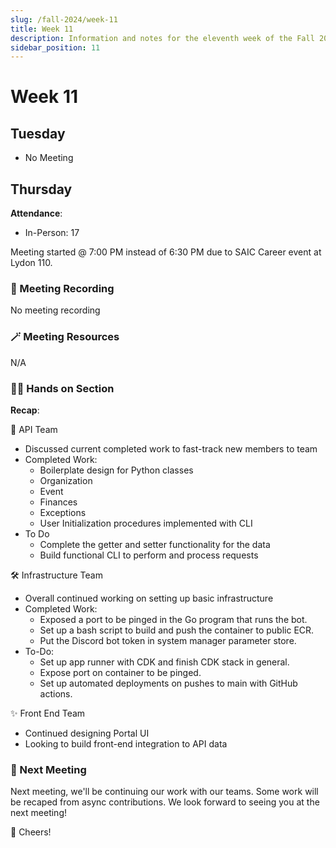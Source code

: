 ```yaml
---
slug: /fall-2024/week-11
title: Week 11
description: Information and notes for the eleventh week of the Fall 2024 semester for the UMass Lowell Cloud Computing Club.
sidebar_position: 11
---
```


# Week 11

## Tuesday
- No Meeting


## Thursday
**Attendance**: 
- In-Person: 17

Meeting started @ 7:00 PM instead of 6:30 PM due to SAIC Career event at Lydon 110.

### 🎥 Meeting Recording
No meeting recording

### 🪄 Meeting Resources
N/A

### 🧑‍💻 Hands on Section
**Recap**:

🎀 API Team
- Discussed current completed work to fast-track new members to team
- Completed Work:
    - Boilerplate design for Python classes
    - Organization
    - Event
    - Finances
    - Exceptions
    - User Initialization procedures implemented with CLI
- To Do
    - Complete the getter and setter functionality for the data
    - Build functional CLI to perform and process requests

🛠️ Infrastructure Team
- Overall continued working on setting up basic infrastructure 
- Completed Work:
    - Exposed a port to be pinged in the Go program that runs the bot.
    - Set up a bash script to build and push the container to public ECR.
    - Put the Discord bot token in system manager parameter store.
- To-Do:
    - Set up app runner with CDK and finish CDK stack in general.
    - Expose port on container to be pinged.
    - Set up automated deployments on pushes to main with GitHub actions.

✨ Front End Team
- Continued designing Portal UI
- Looking to build front-end integration to API data


### 🚀 Next Meeting
Next meeting, we'll be continuing our work with our teams. Some work will be recaped from async contributions.
We look forward to seeing you at the next meeting!

🥂 Cheers!